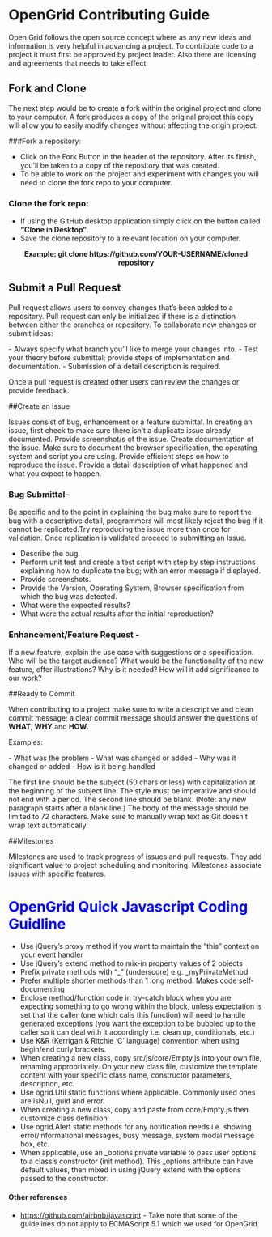 # OpenGrid Contributing Guide

Open Grid follows the open source concept where as any new ideas and information is very helpful in advancing a project.  To contribute code to a project it must first be approved by project leader. Also there are licensing and agreements that needs to take effect.


## Fork and Clone
The next step would be to create a fork within the original project and clone to your computer. A fork produces a copy of the original project this copy will allow you to easily modify changes without affecting the origin project. 

###Fork a repository:
- Click on the Fork Button in the header of the repository. After its finish, you’ll be taken to a copy of the repository that was created.
- To be able to work on the project and experiment with changes you will need to clone the fork repo to your computer.

### Clone the fork repo:
- If using the GitHub desktop application simply click on the button called **“Clone in Desktop”**. 
- Save the clone repository to a relevant location on your computer.

<div align="center"><b> Example: git clone https://github.com/YOUR-USERNAME/cloned repository</div></b>

## Submit a Pull Request
<p>Pull request allows users to convey changes that’s been added to a repository.  Pull request can only be initialized if there is a distinction between either the branches or repository.  To collaborate new changes or submit ideas:</p>
- Always specify what branch you’ll like to merge your changes into. 
- Test your theory before submittal; provide steps of implementation and documentation.  
- Submission of a detail description is required.  

<p>Once a pull request is created other users can review the changes or provide feedback.</p>

##Create an Issue
<p>Issues consist of bug, enhancement or a feature submittal. In creating an issue, first check to make sure there isn’t a duplicate issue already documented. Provide screenshot/s of the issue. Create documentation of the issue. Make sure to document the browser specification, the operating system and script you are using. Provide efficient steps on how to reproduce the issue. Provide a detail description of what happened and what you expect to happen.</p>

### Bug Submittal- 
<p>Be specific and to the point in explaining the bug make sure to report the bug with a descriptive detail, programmers will most likely reject the bug if it cannot be replicated.Try reproducing the issue more than once for validation. Once replication is validated proceed to submitting an Issue.</p> 

- Describe the bug.
- Perform unit test and create a test script with step by step instructions explaining how to duplicate the bug; with an error message if displayed.
- Provide screenshots.
- Provide the Version, Operating System, Browser specification from which the bug was detected.
- What were the expected results?
- What were the actual results after the initial reproduction?

### Enhancement/Feature Request -
<p>If a new feature, explain the use case with suggestions or a specification.
Who will be the target audience? What would be the functionality of the new feature, offer illustrations? Why is it needed? How will it add significance to our work?</p>

##Ready to Commit
<p>When contributing to a project make sure to write a descriptive and clean commit message; a clear commit message should answer the questions of <b>WHAT</b>, <b>WHY</b> and <b>HOW</b>.<p> 
<p>Examples:</p>
- What was the problem
- What was changed or added  
- Why was it changed or added
- How is it being handled

<p>The first line should be the subject (50 chars or less) with capitalization at the beginning of the subject line. The style must be imperative and should not end with a period. The second line should be blank. (Note: any new paragraph starts after a blank line.) The body of the message should be limited to 72 characters.  Make sure to manually wrap text as Git doesn’t wrap text automatically.</p>   


##Milestones
<p>Milestones are used to track progress of issues and pull requests. 
They add significant value to project scheduling and monitoring. Milestones associate issues with specific features.</p>

# <font color="blue"> OpenGrid Quick Javascript Coding Guidline</font>
- Use jQuery’s proxy method if you want to maintain the “this” context on your event handler
- Use jQuery’s extend method to mix-in property values of 2 objects
- Prefix private methods with “_” (underscore) e.g. _myPrivateMethod
- Prefer multiple shorter methods than 1 long method. Makes code self-documenting
- Enclose method/function code in try-catch block when you are expecting something to go wrong within the block, unless expectation is set that the caller (one which calls this function) will need to handle generated exceptions (you want the exception to be bubbled up to the caller so it can deal with it accordingly i.e. clean up, conditionals, etc.) 
- Use K&R (Kerrigan & Ritchie ‘C’ language) convention when using begin/end curly brackets.
- When creating a new class, copy src/js/core/Empty.js into your own file, renaming appropriately. On your new class file, customize the template content with your specific class name, constructor parameters, description, etc.
- Use ogrid.Util static functions where applicable. Commonly used ones are isNull, guid and error.
- When creating a new class, copy and paste from core/Empty.js then customize class definition.
- Use ogrid.Alert static methods for any notification needs i.e. showing error/informational messages, busy message, system modal message box, etc.
- When applicable, use an _options private variable to pass user options to a class’s constructor (init method). This _options attribute can have default values, then mixed in using jQuery extend with the options passed to the constructor. 

#### <p><b>Other references</b></p>
- https://github.com/airbnb/javascript - Take note that some of the guidelines do not apply to ECMAScript 5.1 which we used for OpenGrid.

